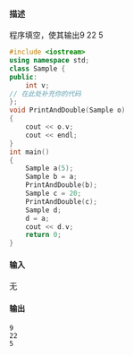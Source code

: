 #### 描述
程序填空，使其输出9 22 5
```cpp
#include <iostream>
using namespace std;
class Sample {
public:
	int v;
// 在此处补充你的代码
};
void PrintAndDouble(Sample o)
{
	cout << o.v;
	cout << endl;
}
int main()
{
	Sample a(5);
	Sample b = a;
	PrintAndDouble(b);
	Sample c = 20;
	PrintAndDouble(c);
	Sample d;
	d = a;
	cout << d.v;
	return 0;
}
```
#### 输入
无
#### 输出
```
9
22
5
```
